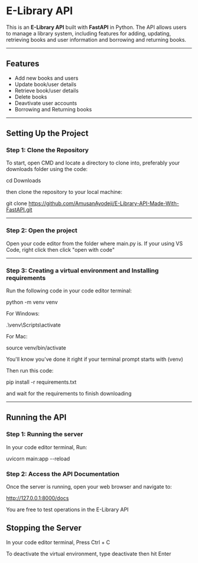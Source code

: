 # E-Library API

This is an **E-Library API** built with **FastAPI** in Python. The API allows users to manage a library system, including features for adding, updating, retrieving books and user information and borrowing and returning books.

---

## Features

- Add new books and users
- Update book/user details
- Retrieve book/user details
- Delete books
- Deavtivate user accounts
- Borrowing and Returning books

---

## Setting Up the Project

### Step 1: Clone the Repository

To start, open CMD and locate a directory to clone into, preferably your downloads folder using the code:

cd Downloads

then clone the repository to your local machine:

git clone https://github.com/AmusanAyodeji/E-Library-API-Made-With-FastAPI.git

---

### Step 2: Open the project

Open your code editor from the folder where main.py is. If your using VS Code, right click then click "open with code"

---

### Step 3: Creating a virtual environment and Installing requirements

Run the following code in your code editor terminal:

python -m venv venv

For Windows:

.\venv\Scripts\activate

For Mac:

source venv/bin/activate

You'll know you've done it right if your terminal prompt starts with (venv)

Then run this code:

pip install -r requirements.txt

and wait for the requirements to finish downloading

---

## Running the API

### Step 1: Running the server

In your code editor terminal, Run:

uvicorn main:app --reload

### Step 2: Access the API Documentation

Once the server is running, open your web browser and navigate to:

http://127.0.0.1:8000/docs

You are free to test operations in the E-Library API

## Stopping the Server

In your code editor terminal, Press Ctrl + C

To deactivate the virtual environment, type deactivate then hit Enter
